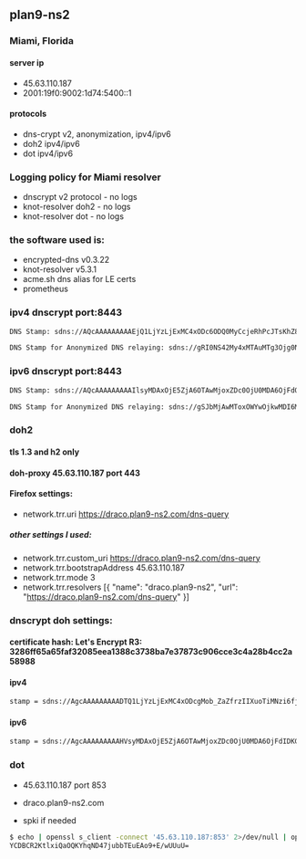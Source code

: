 ## plan9-ns2
### Miami, Florida

#### server ip
- 45.63.110.187
- 2001:19f0:9002:1d74:5400::1

#### protocols
- dns-crypt v2, anonymization, ipv4/ipv6
- doh2 ipv4/ipv6
- dot ipv4/ipv6

### Logging policy for Miami resolver
- dnscrypt v2 protocol - no logs
- knot-resolver doh2 - no logs
- knot-resolver dot - no logs

### the software used is:
- encrypted-dns v0.3.22
- knot-resolver v5.3.1
- acme.sh dns alias for LE certs
- prometheus

### ipv4 dnscrypt port:8443

```sh
DNS Stamp: sdns://AQcAAAAAAAAAEjQ1LjYzLjExMC4xODc6ODQ0MyCcjeRhPcJTsKhZ8iViALPd39CussG6SnprFT9z_1f03x0yLmRuc2NyeXB0LWNlcnQucGxhbjktbnMyLmNvbQ

DNS Stamp for Anonymized DNS relaying: sdns://gRI0NS42My4xMTAuMTg3Ojg0NDM
```

### ipv6 dnscrypt port:8443

```sh
DNS Stamp: sdns://AQcAAAAAAAAAIlsyMDAxOjE5ZjA6OTAwMjoxZDc0OjU0MDA6OjFdOjg0NDMgnI3kYT3CU7CoWfIlYgCz3d_QrrLBukp6axU_c_9X9N8dMi5kbnNjcnlwdC1jZXJ0LnBsYW45LW5zMi5jb20

DNS Stamp for Anonymized DNS relaying: sdns://gSJbMjAwMToxOWYwOjkwMDI6MWQ3NDo1NDAwOjoxXTo4NDQz
```

### doh2
#### tls 1.3 and h2 only

#### doh-proxy 45.63.110.187 port 443
#### Firefox settings:
- network.trr.uri	https://draco.plan9-ns2.com/dns-query
##### other settings I used:
- network.trr.custom_uri	https://draco.plan9-ns2.com/dns-query
- network.trr.bootstrapAddress	45.63.110.187
- network.trr.mode	3
- network.trr.resolvers	[{ "name": "draco.plan9-ns2", "url": "https://draco.plan9-ns2.com/dns-query" }]

### dnscrypt doh settings:
#### certificate hash: Let's Encrypt R3: 3286ff65a65faf32085eea1388c3738ba7e37873c906cce3c4a28b4cc2a58988
#### ipv4

```sh
stamp = sdns://AgcAAAAAAAAADTQ1LjYzLjExMC4xODcgMob_ZaZfrzIIXuoTiMNzi6fjeHPJBszjxKKLTMKliYgTZHJhY28ucGxhbjktbnMyLmNvbQovZG5zLXF1ZXJ5
```

#### ipv6
```sh
stamp = sdns://AgcAAAAAAAAAHVsyMDAxOjE5ZjA6OTAwMjoxZDc0OjU0MDA6OjFdIDKG_2WmX68yCF7qE4jDc4un43hzyQbM48Sii0zCpYmIE2RyYWNvLnBsYW45LW5zMi5jb20KL2Rucy1xdWVyeQ
```

### dot
- 45.63.110.187 port 853
- draco.plan9-ns2.com

- spki if needed
```sh
$ echo | openssl s_client -connect '45.63.110.187:853' 2>/dev/null | openssl x509 -pubkey -noout | openssl pkey -pubin -outform der | openssl dgst -sha256 -binary | openssl enc -base64
YCDBCR2KtlxiQaOQKYhqND47jubbTEuEAo9+E/wUUuU=
```
